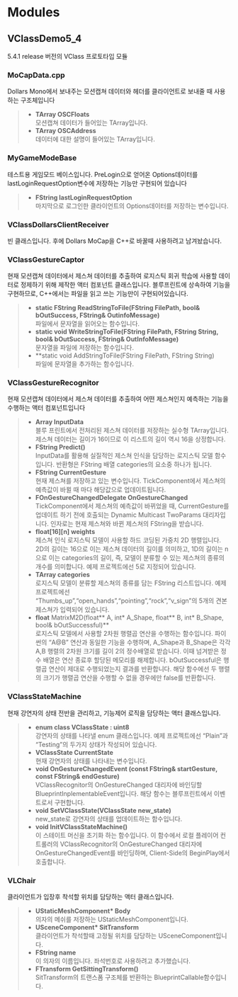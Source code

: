 Modules
===============================================
## VClassDemo5_4
5.4.1 release 버전의 VClass 프로토타입 모듈
### MoCapData.cpp
Dollars Mono에서 보내주는 모션캡쳐 데이터와 헤더를 클라이언트로 보내줄 때 사용하는 구조체입니다
> - **TArray<float> OSCFloats** <br>
> 모션캡쳐 데이터가 들어있는 TArray입니다. <br>
> - **TArray<FString> OSCAddress** <br>
> 데이터에 대한 설명이 들어있는 TArray입니다.
### MyGameModeBase
테스트용 게임모드 베이스입니다. PreLogin으로 얻어온 Options데이터를 lastLoginRequestOption변수에 저장하는 기능만 구현되어 있습니다
> - **FString lastLoginRequestOption** <br>
> 마지막으로 로그인한 클라이언트의 Options데이터를 저장하는 변수입니다.
### VClassDollarsClientReceiver
빈 클래스입니다. 후에 Dollars MoCap을 C++로 바꿀때 사용하려고 남겨놨습니다.
### VClassGestureCaptor
현재 모션캡쳐 데이터에서 제스쳐 데이터를 추출하여 로지스틱 회귀 학습에 사용할 데이터로 정제하기 위해 제작한 액터 컴포넌트 클래스입니다.
블루프린트에 상속하여 기능을 구현하므로, C++에서는 파일을 읽고 쓰는 기능만이 구현되어있습니다.
> - **static FString ReadStringToFile(FString FilePath, bool& bOutSuccess, FString& OutinfoMessage)** <br>
> 파일에서 문자열을 읽어오는 함수입니다. <br>
> - **static void WriteStringToFile(FString FilePath, FString String, bool& bOutSuccess, FString& OutInfoMessage)** <br>
> 문자열을 파일에 저장하는 함수입니다. <br>
> - **static void AddStringToFile(FString FilePath, FString String) <br>
> 파일에 문자열을 추가하는 함수입니다. <br>
### VClassGestureRecognitor
현재 모션캡쳐 데이터에서 제스쳐 데이터를 추출하여 어떤 제스쳐인지 예측하는 기능을 수행하는 액터 컴포넌트입니다
> - **Array<float> InputData** <br>
> 블루 프린트에서 전처리된 제스쳐 데이터를 저장하는 실수형 TArray입니다. 제스쳐 데이터는 길이가 16이므로 이 리스트의 길이 역시 16을 상정합니다. <br>
> - **FString Predict()** <br>
> InputData를 활용해 실질적인 제스쳐 인식을 담당하는 로지스틱 모델 함수입니다. 반환형은 FString 배열 categories의 요소중 하나가 됩니다. <br>
> - **FString CurrentGesture** <br>
> 현재 제스쳐를 저장하고 있는 변수입니다. TickComponent에서 제스쳐의 예측값이 바뀔 때 마다 해당값으로 업데이트됩니다. <br>
> - **FOnGestureChangedDelegate OnGestureChanged** <br>
> TickComponent에서 제스쳐의 예측값이 바뀌었을 때, CurrentGesture를 업데이트 하기 전에 호출되는 Dynamic Multicast TwoParams 대리자입니다. 인자로는 현재 제스쳐와 바뀐 제스쳐의 FString을 받습니다. <br>
> - **float[16][n] weights** <br>
> 제스쳐 인식 로지스틱 모델이 사용할 하드 코딩된 가중치 2D 행렬입니다. 2D의 길이는 16으로 이는 제스쳐 데이터의 길이를 의미하고, 1D의 길이는 n으로 이는 categories의 길이, 즉, 모델이 분류할 수 있는 제스쳐의 종류의 개수를 의미합니다. 예제 프로젝트에선 5로 지정되어 있습니다. <br>
> - **TArray<FString> categories** <br>
> 로지스틱 모델이 분류할 제스쳐의 종류를 담는 FString 리스트입니다. 예제 프로젝트에선 “Thumbs_up”,“open_hands”,“pointing”,“rock”,“v_sign”의 5개의 견본 제스쳐가 입력되어 있습니다. <br>
> - **float** MatrixM2D(float** A, int* A_Shape, float** B, int* B_Shape, bool& bOutSuccessful)** <br>
> 로지스틱 모델에서 사용할 2차원 행렬곱 연산을 수행하는 함수입니다. 파이썬의 “A@B” 연산과 동일한 기능을 수행하며, A_Shape과 B_Shape은 각각 A,B 행렬의 2차원 크기를 길이 2의 정수배열로 받습니다. 이때 넘겨받은 정수 배열은 연산 종료후 할당된 메모리를 해제합니다. bOutSuccessful은 행렬곱 연산이 제대로 수행되었는지 결과를 반환합니다. 해당 함수에선 두 행렬의 크기가 행렬곱 연산을 수행할 수 없을 경우에만 false를 반환합니다. <br>
### VClassStateMachine
현재 강연자의 상태 전반을 관리하고, 기능제어 로직을 담당하는 액터 클래스입니다.
> - **enum class VClassState : uint8** <br>
> 강연자의 상태를 나타낼 enum 클래스입니다. 예제 프로젝트에선 “Plain”과 “Testing”의 두가지 상태가 작성되어 있습니다. <br>
> - **VClassState CurrentState** <br>
> 현재 강연자의 상태를 나타내는 변수입니다. <br>
> - **void OnGestureChangedEvent (const FString& startGesture, const FString& endGesture)** <br>
> VClassRecognitor의 OnGestureChanged 대리자에 바인딩할 BlueprintInplementableEvent입니다. 해당 함수는 블루프린트에서 이벤트로서 구현합니다. <br>
> - **void SetVClassState(VClassState new_state)** <br>
> new_state로 강연자의 상태를 업데이트하는 함수입니다. <br>
> - **void InitVClassStateMachine()** <br>
> 이 스테이트 머신을 초기화 하는 함수입니다. 이 함수에서 로컬 플레이어 컨트롤러의 VClassRecognitor의 OnGestureChanged 대리자에 OnGestureChangedEvent를 바인딩하며, Client-Side의 BeginPlay에서 호출합니다. <br>
### VLChair
클라이언트가 입장후 착석할 위치를 담당하는 액터 클래스입니다.
> - **UStaticMeshComponent\* Body** <br>
> 의자의 메쉬를 저장하는 UStaticMeshComponent입니다. <br>
> - **USceneComponent\* SitTransform** <br>
> 클라이언트가 착석할때 고정될 위치를 담당하는 USceneComponent입니다. <br>
> - **FString name** <br>
> 이 의자의 이름입니다. 좌석번호로 사용하려고 추가했습니다. <br>
> - **FTransform GetSittingTransform()** <br>
> SitTransform의 트랜스폼 구조체를 반환하는 BlueprintCallable함수입니다.
